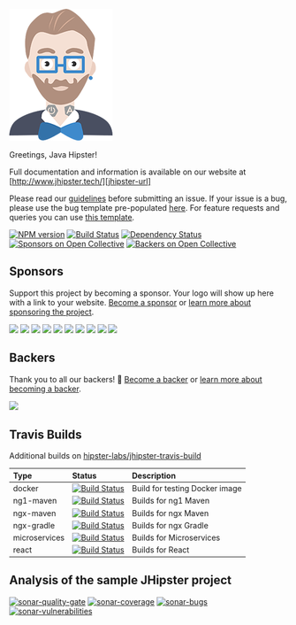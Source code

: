 
[![Logo][jhipster-image]][jhipster-url]

Greetings, Java Hipster!

Full documentation and information is available on our website at [http://www.jhipster.tech/][jhipster-url]

Please read our [guidelines](/CONTRIBUTING.md#submitting-an-issue) before submitting an issue. If your issue is a bug, please use the bug template pre-populated [here](https://github.com/jhipster/generator-jhipster/issues/new). For feature requests and queries you can use [this template][feature-template].

[![NPM version][npm-image]][npm-url]
[![Build Status][travis-image]][travis-url-main]
[![Dependency Status][daviddm-image]][daviddm-url]
[![Sponsors on Open Collective](https://opencollective.com/colly/sponsors/badge.svg)](#sponsors)
[![Backers on Open Collective](https://opencollective.com/colly/backers/badge.svg)](#backers)

## Sponsors

Support this project by becoming a sponsor. Your logo will show up here with a link to your website. [Become a sponsor](https://opencollective.com/generator-jhipster#sponsor) or [learn more about sponsoring the project](http://www.jhipster.tech/sponsors/).

<a href="https://opencollective.com/generator-jhipster/sponsor/0/website" target="_blank"><img src="https://opencollective.com/generator-jhipster/sponsor/0/avatar.svg"></a>
<a href="https://opencollective.com/generator-jhipster/sponsor/1/website" target="_blank"><img src="https://opencollective.com/generator-jhipster/sponsor/1/avatar.svg"></a>
<a href="https://opencollective.com/generator-jhipster/sponsor/2/website" target="_blank"><img src="https://opencollective.com/generator-jhipster/sponsor/2/avatar.svg"></a>
<a href="https://opencollective.com/generator-jhipster/sponsor/3/website" target="_blank"><img src="https://opencollective.com/generator-jhipster/sponsor/3/avatar.svg"></a>
<a href="https://opencollective.com/generator-jhipster/sponsor/4/website" target="_blank"><img src="https://opencollective.com/generator-jhipster/sponsor/4/avatar.svg"></a>
<a href="https://opencollective.com/generator-jhipster/sponsor/5/website" target="_blank"><img src="https://opencollective.com/generator-jhipster/sponsor/5/avatar.svg"></a>
<a href="https://opencollective.com/generator-jhipster/sponsor/6/website" target="_blank"><img src="https://opencollective.com/generator-jhipster/sponsor/6/avatar.svg"></a>
<a href="https://opencollective.com/generator-jhipster/sponsor/7/website" target="_blank"><img src="https://opencollective.com/generator-jhipster/sponsor/7/avatar.svg"></a>
<a href="https://opencollective.com/generator-jhipster/sponsor/8/website" target="_blank"><img src="https://opencollective.com/generator-jhipster/sponsor/8/avatar.svg"></a>
<a href="https://opencollective.com/generator-jhipster/sponsor/9/website" target="_blank"><img src="https://opencollective.com/generator-jhipster/sponsor/9/avatar.svg"></a>

## Backers

Thank you to all our backers! 🙏 [Become a backer](https://opencollective.com/generator-jhipster#backer) or [learn more about becoming a backer](http://www.jhipster.tech/sponsors/).

<a href="https://opencollective.com/generator-jhipster#backers" target="_blank"><img src="https://opencollective.com/generator-jhipster/backers.svg?width=890"></a>


## Travis Builds

Additional builds on [hipster-labs/jhipster-travis-build](https://github.com/hipster-labs/jhipster-travis-build)

| Type          | Status                                                   | Description                    |
|:--------------|:---------------------------------------------------------|:-------------------------------|
| docker        | [![Build Status][image-docker]][travis-url]              | Build for testing Docker image |
| ng1-maven     | [![Build Status][image-ng1-maven]][travis-url]           | Builds for ng1 Maven           |
| ngx-maven     | [![Build Status][image-ngx-maven]][travis-url]           | Builds for ngx Maven           |
| ngx-gradle    | [![Build Status][image-ngx-gradle]][travis-url]          | Builds for ngx Gradle          |
| microservices | [![Build Status][image-microservices]][travis-url]       | Builds for Microservices       |
| react         | [![Build Status][image-react]][travis-url]               | Builds for React               |

## Analysis of the sample JHipster project

[![sonar-quality-gate][sonar-quality-gate]][sonar-url]
[![sonar-coverage][sonar-coverage]][sonar-url]
[![sonar-bugs][sonar-bugs]][sonar-url]
[![sonar-vulnerabilities][sonar-vulnerabilities]][sonar-url]


[travis-url]: https://travis-ci.org/hipster-labs/jhipster-travis-build/branches
[image-docker]: https://travis-ci.org/hipster-labs/jhipster-travis-build.svg?branch=docker
[image-ng1-maven]: https://travis-ci.org/hipster-labs/jhipster-travis-build.svg?branch=ng1-maven
[image-ngx-maven]: https://travis-ci.org/hipster-labs/jhipster-travis-build.svg?branch=ngx-maven
[image-ngx-gradle]: https://travis-ci.org/hipster-labs/jhipster-travis-build.svg?branch=ngx-gradle
[image-microservices]: https://travis-ci.org/hipster-labs/jhipster-travis-build.svg?branch=microservices
[image-react]: https://travis-ci.org/hipster-labs/jhipster-travis-build.svg?branch=react

[sonar-url]: https://sonarcloud.io/dashboard?id=io.github.jhipster.sample%3Ajhipster-sample-application
[sonar-quality-gate]: https://sonarcloud.io/api/badges/gate?key=io.github.jhipster.sample%3Ajhipster-sample-application
[sonar-coverage]: https://sonarcloud.io/api/badges/measure?key=io.github.jhipster.sample%3Ajhipster-sample-application&metric=coverage
[sonar-bugs]: https://sonarcloud.io/api/badges/measure?key=io.github.jhipster.sample%3Ajhipster-sample-application&metric=bugs
[sonar-vulnerabilities]: https://sonarcloud.io/api/badges/measure?key=io.github.jhipster.sample%3Ajhipster-sample-application&metric=vulnerabilities

[jhipster-image]: https://raw.githubusercontent.com/jhipster/jhipster.github.io/master/images/logo/logo-jhipster2x.png
[jhipster-url]: http://www.jhipster.tech/
[npm-image]: https://badge.fury.io/js/generator-jhipster.svg
[npm-url]: https://npmjs.org/package/generator-jhipster
[travis-image]: https://travis-ci.org/jhipster/generator-jhipster.svg?branch=master
[travis-url-main]: https://travis-ci.org/jhipster/generator-jhipster
[daviddm-image]: https://david-dm.org/jhipster/generator-jhipster.svg?theme=shields.io
[daviddm-url]: https://david-dm.org/jhipster/generator-jhipster
[feature-template]: https://github.com/jhipster/generator-jhipster/issues/new?body=*%20**Overview%20of%20the%20request**%0A%0A%3C!--%20what%20is%20the%20query%20or%20request%20--%3E%0A%0A*%20**Motivation%20for%20or%20Use%20Case**%20%0A%0A%3C!--%20explain%20why%20this%20is%20a%20required%20for%20you%20--%3E%0A%0A%0A*%20**Browsers%20and%20Operating%20System**%20%0A%0A%3C!--%20is%20this%20a%20problem%20with%20all%20browsers%20or%20only%20IE8%3F%20--%3E%0A%0A%0A*%20**Related%20issues**%20%0A%0A%3C!--%20has%20a%20similar%20issue%20been%20reported%20before%3F%20--%3E%0A%0A*%20**Suggest%20a%20Fix**%20%0A%0A%3C!--%20if%20you%20can%27t%20fix%20this%20yourself%2C%20perhaps%20you%20can%20point%20to%20what%20might%20be%0A%20%20causing%20the%20problem%20(line%20of%20code%20or%20commit)%20--%3E
